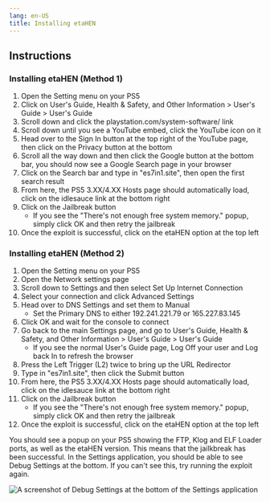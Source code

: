```yaml
---
lang: en-US
title: Installing etaHEN
---
```


## Instructions

### Installing etaHEN (Method 1)

1. Open the Setting menu on your PS5
1. Click on User's Guide, Health & Safety, and Other Information > User's Guide > User's Guide
1. Scroll down and click the playstation.com/system-software/ link
1. Scroll down until you see a YouTube embed, click the YouTube icon on it
1. Head over to the Sign In button at the top right of the YouTube page, then click on the Privacy button at the bottom
1. Scroll all the way down and then click the Google button at the bottom bar, you should now see a Google Search page in your browser
1. Click on the Search bar and type in "es7in1.site", then open the first search result
1. From here, the PS5 3.XX/4.XX Hosts page should automatically load, click on the idlesauce link at the bottom right
1. Click on the Jailbreak button
    - If you see the "There's not enough free system memory." popup, simply click OK and then retry the jailbreak
1. Once the exploit is successful, click on the etaHEN option at the top left

### Installing etaHEN (Method 2)

1. Open the Setting menu on your PS5
1. Open the Network settings page
1. Scroll down to Settings and then select Set Up Internet Connection 
1. Select your connection and click Advanced Settings
1. Head over to DNS Settings and set them to Manual
    - Set the Primary DNS to either 192.241.221.79 or 165.227.83.145
1. Click OK and wait for the console to connect
1. Go back to the main Settings page, and go to User's Guide, Health & Safety, and Other Information > User's Guide > User's Guide
   - If you see the normal User's Guide page, Log Off your user and Log back In to refresh the browser
1. Press the Left Trigger (L2) twice to bring up the URL Redirector
1. Type in "es7in1.site", then click the Submit button
1. From here, the PS5 3.XX/4.XX Hosts page should automatically load, click on the idlesauce link at the bottom right
1. Click on the Jailbreak button
    - If you see the "There's not enough free system memory." popup, simply click OK and then retry the jailbreak
1. Once the exploit is successful, click on the etaHEN option at the top left

You should see a popup on your PS5 showing the FTP, Klog and ELF Loader ports, as well as the etaHEN version. This means that the jailkbreak has been successful. In the Settings application, you should be able to see Debug Settings at the bottom. If you can't see this, try running the exploit again.

![A screenshot of Debug Settings at the bottom of the Settings application](/assets/images/ps5debug.jpg)